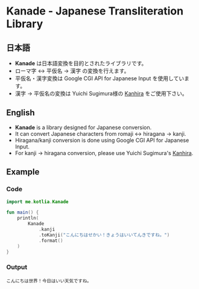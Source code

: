 # Kanade - Japanese Transliteration Library

## 日本語
* **Kanade** は日本語変換を目的とされたライブラリです。
* ローマ字 <-> 平仮名 -> 漢字 の変換を行えます。
* 平仮名・漢字変換は Google CGI API for Japanese Input を使用しています。
* 漢字 -> 平仮名の変換は Yuichi Sugimura様の [Kanhira](https://gitlab.com/ysugimura/kanhira) をご使用下さい。

## English
* **Kanade** is a library designed for Japanese conversion.
* It can convert Japanese characters from romaji <-> hiragana -> kanji.
* Hiragana/kanji conversion is done using Google CGI API for Japanese Input.
* For kanji -> hiragana conversion, please use Yuichi Sugimura's [Kanhira](https://gitlab.com/ysugimura/kanhira).

## Example
### Code
```kotlin
import me.kotlia.Kanade

fun main() {
    println(
        Kanade
            .kanji
            .toKanji("こんにちはせかい！きょうはいいてんきですね。")
            .format()
    )
}
```
### Output
```text
こんにちは世界！今日はいい天気ですね。
```